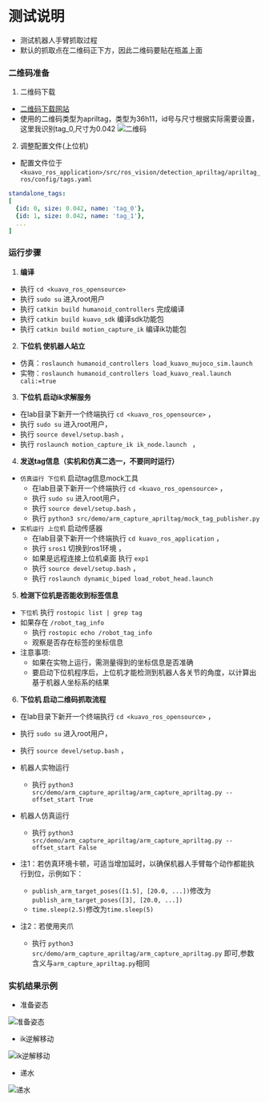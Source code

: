 # 测试说明
  
  - 测试机器人手臂抓取过程
  - 默认的抓取点在二维码正下方，因此二维码要贴在瓶盖上面

### 二维码准备
1. 二维码下载
- [二维码下载网站](https://chev.me/arucogen/)
- 使用的二维码类型为apriltag，类型为36h11，id号与尺寸根据实际需要设置，这里我识别tag_0,尺寸为0.042
![二维码](img/二维码.png)

2. 调整配置文件(上位机)
  - 配置文件位于 `<kuavo_ros_application>/src/ros_vision/detection_apriltag/apriltag_ros/config/tags.yaml`
  ```yaml
  standalone_tags:
  [
    {id: 0, size: 0.042, name: 'tag_0'},
    {id: 1, size: 0.042, name: 'tag_1'},
    ...
  ]
  ```

### 运行步骤

1. **编译**
  - 执行 `cd <kuavo_ros_opensource>` 
  - 执行 `sudo su` 进入root用户
  - 执行 `catkin build humanoid_controllers` 完成编译 
  - 执行 `catkin build kuavo_sdk` 编译sdk功能包
  - 执行 `catkin build motion_capture_ik` 编译ik功能包

2. **下位机 使机器人站立**
  - 仿真：`roslaunch humanoid_controllers load_kuavo_mujoco_sim.launch`
  - 实物：`roslaunch humanoid_controllers load_kuavo_real.launch cali:=true`

3. **下位机 启动ik求解服务**
  - 在lab目录下新开一个终端执行 `cd <kuavo_ros_opensource>` ，
  - 执行 `sudo su` 进入root用户，
  - 执行 `source devel/setup.bash` ，
  - 执行 `roslaunch motion_capture_ik ik_node.launch ` ，

4. **发送tag信息（实机和仿真二选一，不要同时运行）**
- `仿真运行 下位机` 启动tag信息mock工具
  - 在lab目录下新开一个终端执行 `cd <kuavo_ros_opensource>` ，
  - 执行 `sudo su` 进入root用户，
  - 执行 `source devel/setup.bash` ， 
  - 执行 `python3 src/demo/arm_capture_apriltag/mock_tag_publisher.py`
- `实机运行 上位机` 启动传感器
  - 在lab目录下新开一个终端执行 `cd kuavo_ros_application` ，
  - 执行 `sros1` 切换到ros1环境 ，
  - 如果是远程连接上位机桌面 执行 `exp1`
  - 执行 `source devel/setup.bash` ， 
  - 执行 `roslaunch dynamic_biped load_robot_head.launch`

5. **检测下位机是否能收到标签信息**
- `下位机` 执行 `rostopic list | grep tag`
- 如果存在 `/robot_tag_info`
  - 执行 `rostopic echo /robot_tag_info`
  - 观察是否存在标签的坐标信息
- 注意事项:
  - 如果在实物上运行，需测量得到的坐标信息是否准确
  - 要启动下位机程序后，上位机才能检测到机器人各关节的角度，以计算出基于机器人坐标系的结果

6. **下位机 启动二维码抓取流程**
- 在lab目录下新开一个终端执行 `cd <kuavo_ros_opensource>` ，
- 执行 `sudo su` 进入root用户，
- 执行 `source devel/setup.bash` ， 
- 机器人实物运行
  - 执行 `python3 src/demo/arm_capture_apriltag/arm_capture_apriltag.py --offset_start True` 
- 机器人仿真运行  
  - 执行 `python3 src/demo/arm_capture_apriltag/arm_capture_apriltag.py --offset_start False`
 
- 注1：若仿真环境卡顿，可适当增加延时，以确保机器人手臂每个动作都能执行到位，示例如下：
  - `publish_arm_target_poses([1.5], [20.0, ...])`修改为`publish_arm_target_poses([3], [20.0, ...])`
  - `time.sleep(2.5)`修改为`time.sleep(5)`
- 注2：若使用夹爪
  - 执行 `python3 src/demo/arm_capture_apriltag/arm_capture_apriltag.py` 即可,参数含义与`arm_capture_apriltag.py`相同

### 实机结果示例
  - 准备姿态

![准备姿态](img/准备姿态.png)

  - ik逆解移动

![ik逆解移动](img/ik逆解移动.png)

  - 递水

![递水](img/递水.png)
